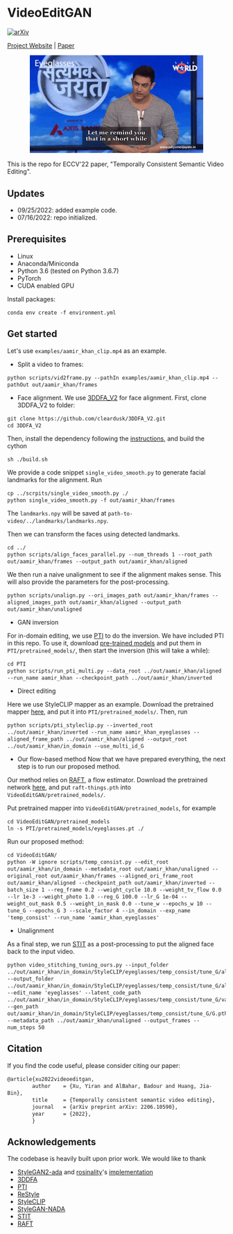 # VideoEditGAN

[![arXiv](https://img.shields.io/badge/arXiv-2108.00946-b31b1b.svg)](https://arxiv.org/abs/2206.10590)

[Project Website](https://video-edit-gan.github.io/) | [Paper](https://arxiv.org/abs/2206.10590)

<p align="center">
<img src="examples/videogan_teaser.gif" width="400px"/>  
</p>

This is the repo for ECCV'22 paper, "Temporally Consistent Semantic Video Editing". 

## Updates
- 09/25/2022: added example code.
- 07/16/2022: repo initialized.

## Prerequisites
- Linux
- Anaconda/Miniconda
- Python 3.6 (tested on Python 3.6.7)
- PyTorch
- CUDA enabled GPU

Install packages:
```
conda env create -f environment.yml
```

## Get started
Let's use `examples/aamir_khan_clip.mp4` as an example.

- Split a video to frames:
```
python scripts/vid2frame.py --pathIn examples/aamir_khan_clip.mp4 --pathOut out/aamir_khan/frames 
```

- Face alignment. We use [3DDFA_V2](https://github.com/cleardusk/3DDFA_V2) for face alignment.
First, clone 3DDFA_V2 to folder:
```
git clone https://github.com/cleardusk/3DDFA_V2.git
cd 3DDFA_V2
```
Then, install the dependency following the [instructions](https://github.com/cleardusk/3DDFA_V2#getting-started), and build the cython
```
sh ./build.sh
```
We provide a code snippet `single_video_smooth.py` to generate facial landmarks for the alignment. Run
```
cp ../scrpits/single_video_smooth.py ./
python single_video_smooth.py -f out/aamir_khan/frames
```
The `landmarks.npy` will be saved at `path-to-video/../landmarks/landmarks.npy`.

Then we can transform the faces using detected landmarks.
```
cd ../
python scripts/align_faces_parallel.py --num_threads 1 --root_path out/aamir_khan/frames --output_path out/aamir_khan/aligned
```
We then run a naive unalignment to see if the alignment makes sense. This will also provide the parameters for the post-processing.
```
python scripts/unalign.py --ori_images_path out/aamir_khan/frames --aligned_images_path out/aamir_khan/aligned --output_path out/aamir_khan/unaligned
```

- GAN inversion

For in-domain editing, we use [PTI](https://github.com/danielroich/PTI) to do the inversion.
We have included PTI in this repo. To use it, download [pre-trained models](https://github.com/danielroich/PTI#auxiliary-models) and put them in `PTI/pretrained_models/`, then start the inversion (this will take a while):
```
cd PTI
python scripts/run_pti_multi.py --data_root ../out/aamir_khan/aligned --run_name aamir_khan --checkpoint_path ../out/aamir_khan/inverted
```

- Direct editing

Here we use StyleCLIP mapper as an example. Download the pretrained mapper [here](https://drive.google.com/file/d/1CEO3eQr46KnfB8e-U8AZ9LDHaL0NwJda/view?usp=sharing), and put it into `PTI/pretrained_models/`. Then, run
```
python scripts/pti_styleclip.py --inverted_root ../out/aamir_khan/inverted --run_name aamir_khan_eyeglasses --aligned_frame_path ../out/aamir_khan/aligned --output_root ../out/aamir_khan/in_domain --use_multi_id_G
```

- Our flow-based method
Now that we have prepared everything, the next step is to run our proposed method. 

Our method relies on [RAFT](https://github.com/princeton-vl/RAFT), a flow estimator. Download the pretrained network [here](https://drive.google.com/drive/folders/1sWDsfuZ3Up38EUQt7-JDTT1HcGHuJgvT), and put `raft-things.pth` into `VideoEditGAN/pretrained_models/`. 

Put pretrained mapper into `VideoEditGAN/pretrained_models`, for example
```
cd VideoEditGAN/pretrained_models
ln -s PTI/pretrained_models/eyeglasses.pt ./
```

Run our proposed method:
```
cd VideoEditGAN/
python -W ignore scripts/temp_consist.py --edit_root out/aamir_khan/in_domain --metadata_root out/aamir_khan/unaligned --original_root out/aamir_khan/frames --aligned_ori_frame_root out/aamir_khan/aligned --checkpoint_path out/aamir_khan/inverted --batch_size 1 --reg_frame 0.2 --weight_cycle 10.0 --weight_tv_flow 0.0 --lr 1e-3 --weight_photo 1.0 --reg_G 100.0 --lr_G 1e-04 --weight_out_mask 0.5 --weight_in_mask 0.0 --tune_w --epochs_w 10 --tune_G --epochs_G 3 --scale_factor 4 --in_domain --exp_name 'temp_consist' --run_name 'aamir_khan_eyeglasses'
```

- Unalignment

As a final step, we run [STIT](https://github.com/rotemtzaban/STIT) as a post-processing to put the aligned face back to the input video.
```
python video_stitching_tuning_ours.py --input_folder ../out/aamir_khan/in_domain/StyleCLIP/eyeglasses/temp_consist/tune_G/aligned_frames --output_folder ../out/aamir_khan/in_domain/StyleCLIP/eyeglasses/temp_consist/tune_G/aligned_frames/stitiched --edit_name 'eyeglasses' --latent_code_path ../out/aamir_khan/in_domain/StyleCLIP/eyeglasses/temp_consist/tune_G/variables.pth --gen_path out/aamir_khan/in_domain/StyleCLIP/eyeglasses/temp_consist/tune_G/G.pth --metadata_path ../out/aamir_khan/unaligned --output_frames --num_steps 50
```

## Citation
If you find the code useful, please consider citing our paper:

	@article{xu2022videoeditgan,
            author    = {Xu, Yiran and AlBahar, Badour and Huang, Jia-Bin},
            title     = {Temporally consistent semantic video editing},
            journal   = {arXiv preprint arXiv: 2206.10590},
            year      = {2022},
            }

## Acknowledgements
The codebase is heavily built upon prior work. We would like to thank
- [StyleGAN2-ada](https://github.com/NVlabs/stylegan2-ada) and [rosinality](https://github.com/rosinality)'s [implementation](https://github.com/rosinality/stylegan2-pytorch)
- [3DDFA](https://github.com/cleardusk/3DDFA_V2)
- [PTI](https://github.com/danielroich/PTI)
- [ReStyle](https://github.com/yuval-alaluf/restyle-encoder)
- [StyleCLIP](https://github.com/orpatashnik/StyleCLIP)
- [StyleGAN-NADA](https://github.com/rinongal/StyleGAN-nada)
- [STIT](https://github.com/rotemtzaban/STIT)
- [RAFT](https://github.com/princeton-vl/RAFT)

